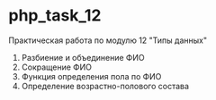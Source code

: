 # php_task_12
Практическая работа по модулю 12 "Типы данных"
1. Разбиение и объединение ФИО
2. Сокращение ФИО
3. Функция определения пола по ФИО
4. Определение возрастно-полового состава
